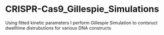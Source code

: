 # CRISPR-Cas9_Gillespie_Simulations
Using fitted kinetic parameters I perform Gillespie Simulation to contsruct dwelltime distrubutions for various DNA constructs
